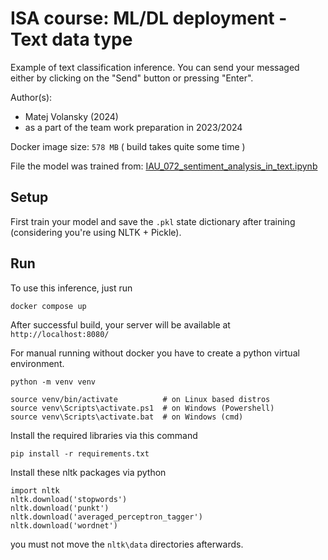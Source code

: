 # ISA course: ML/DL deployment - Text data type

Example of text classification inference. You can send your messaged either by clicking on the "Send" button or pressing "Enter". 

Author(s):
- Matej Volansky (2024)
- as a part of the team work preparation in 2023/2024
  
Docker image size: `578 MB` ( build takes quite some time )

File the model was trained from: [IAU_072_sentiment_analysis_in_text.ipynb](https://github.com/FIIT-IAU/IAU-course/blob/main/exercises/week-09/IAU_02_sentiment_analysis_in_text.ipynb)

## Setup
First train your model and save the `.pkl` state dictionary after training (considering you're using NLTK + Pickle). 

## Run
To use this inference, just run 

```
docker compose up
```
After successful build, your server will be available at `http://localhost:8080/` 


For manual running without docker you have to create a python virtual environment.

```
python -m venv venv

source venv/bin/activate          # on Linux based distros
source venv\Scripts\activate.ps1  # on Windows (Powershell)
source venv\Scripts\activate.bat  # on Windows (cmd)
```

Install the required libraries via this command
```
pip install -r requirements.txt
```

Install these nltk packages via python
```
import nltk
nltk.download('stopwords')
nltk.download('punkt') 
nltk.download('averaged_perceptron_tagger') 
nltk.download('wordnet')
```
you must not move the `nltk\data` directories afterwards.

